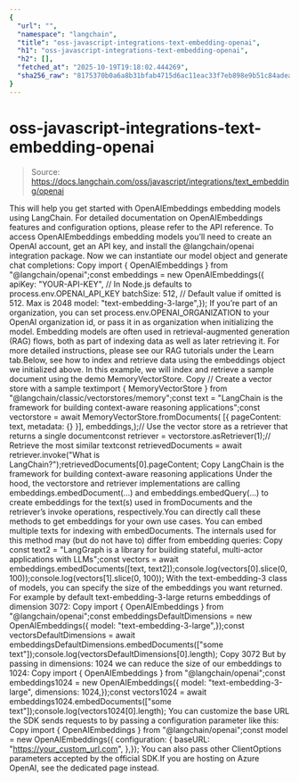 ```yaml
---
{
  "url": "",
  "namespace": "langchain",
  "title": "oss-javascript-integrations-text-embedding-openai",
  "h1": "oss-javascript-integrations-text-embedding-openai",
  "h2": [],
  "fetched_at": "2025-10-19T19:18:02.444269",
  "sha256_raw": "8175370b0a6a8b31bfab4715d6ac11eac33f7eb898e9b51c84adea468c4d0ea2"
}
---
```


# oss-javascript-integrations-text-embedding-openai

> Source: https://docs.langchain.com/oss/javascript/integrations/text_embedding/openai

This will help you get started with OpenAIEmbeddings embedding models using LangChain. For detailed documentation on OpenAIEmbeddings features and configuration options, please refer to the API reference.
To access OpenAIEmbeddings embedding models you’ll need to create an OpenAI account, get an API key, and install the @langchain/openai integration package.
Now we can instantiate our model object and generate chat completions:
Copy
import { OpenAIEmbeddings } from "@langchain/openai";const embeddings = new OpenAIEmbeddings({ apiKey: "YOUR-API-KEY", // In Node.js defaults to process.env.OPENAI_API_KEY batchSize: 512, // Default value if omitted is 512. Max is 2048 model: "text-embedding-3-large",});
If you’re part of an organization, you can set process.env.OPENAI_ORGANIZATION to your OpenAI organization id, or pass it in as organization when
initializing the model.
Embedding models are often used in retrieval-augmented generation (RAG) flows, both as part of indexing data as well as later retrieving it. For more detailed instructions, please see our RAG tutorials under the Learn tab.Below, see how to index and retrieve data using the embeddings object we initialized above. In this example, we will index and retrieve a sample document using the demo MemoryVectorStore.
Copy
// Create a vector store with a sample textimport { MemoryVectorStore } from "@langchain/classic/vectorstores/memory";const text = "LangChain is the framework for building context-aware reasoning applications";const vectorstore = await MemoryVectorStore.fromDocuments( [{ pageContent: text, metadata: {} }], embeddings,);// Use the vector store as a retriever that returns a single documentconst retriever = vectorstore.asRetriever(1);// Retrieve the most similar textconst retrievedDocuments = await retriever.invoke("What is LangChain?");retrievedDocuments[0].pageContent;
Copy
LangChain is the framework for building context-aware reasoning applications
Under the hood, the vectorstore and retriever implementations are calling embeddings.embedDocument(...) and embeddings.embedQuery(...) to create embeddings for the text(s) used in fromDocuments and the retriever’s invoke operations, respectively.You can directly call these methods to get embeddings for your own use cases.
You can embed multiple texts for indexing with embedDocuments. The internals used for this method may (but do not have to) differ from embedding queries:
Copy
const text2 = "LangGraph is a library for building stateful, multi-actor applications with LLMs";const vectors = await embeddings.embedDocuments([text, text2]);console.log(vectors[0].slice(0, 100));console.log(vectors[1].slice(0, 100));
With the text-embedding-3 class of models, you can specify the size of the embeddings you want returned. For example by default text-embedding-3-large returns embeddings of dimension 3072:
Copy
import { OpenAIEmbeddings } from "@langchain/openai";const embeddingsDefaultDimensions = new OpenAIEmbeddings({ model: "text-embedding-3-large",});const vectorsDefaultDimensions = await embeddingsDefaultDimensions.embedDocuments(["some text"]);console.log(vectorsDefaultDimensions[0].length);
Copy
3072
But by passing in dimensions: 1024 we can reduce the size of our embeddings to 1024:
Copy
import { OpenAIEmbeddings } from "@langchain/openai";const embeddings1024 = new OpenAIEmbeddings({ model: "text-embedding-3-large", dimensions: 1024,});const vectors1024 = await embeddings1024.embedDocuments(["some text"]);console.log(vectors1024[0].length);
You can customize the base URL the SDK sends requests to by passing a configuration parameter like this:
Copy
import { OpenAIEmbeddings } from "@langchain/openai";const model = new OpenAIEmbeddings({ configuration: { baseURL: "https://your_custom_url.com", },});
You can also pass other ClientOptions parameters accepted by the official SDK.If you are hosting on Azure OpenAI, see the dedicated page instead.
